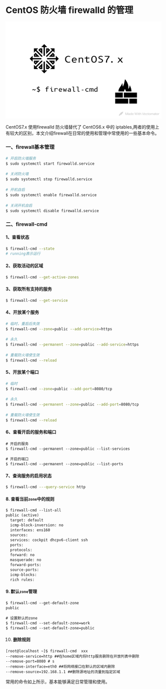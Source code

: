 # CentOS 防火墙 firewalld 的管理


![firewall](/images/firewall.png "firewall")

CentOS7.x 使用firewalld 防火墙替代了 CentOS6.x 中的 iptables,两者的使用上有较大的区别，本文介绍firewall在日常的使用和管理中常使用的一些基本命令。

<!--more-->

### 一、firewall基本管理

```bash
# 开启防火墙服务
$ sudo systemctl start firewalld.service

# 关闭防火墙
$ sudo systemctl stop firewalld.service

# 开机自启
$ sudo systemctl enable firewalld.service

# 关闭开机自启
$ sudo systemctl disable firewalld.service
```

### 二、firewall-cmd

#### 1、查看状态

```bash
$ firewall-cmd --state
# running表示运行
```

#### 2、获取活动的区域

```bash
$ firewall-cmd --get-active-zones
```

#### 3、获取所有支持的服务

```bash
$ firewall-cmd --get-service
```

#### 4、开放某个服务

```bash
# 临时，重启后失效
$ firewall-cmd --zone=public --add-service=https

# 永久
$ firewall-cmd --permanent --zone=public --add-service=https

# 重载防火墙使生效
$ firewall-cmd --reload
```

#### 5、开放某个端口

```bash
# 临时
$ firewall-cmd --zone=public --add-port=8080/tcp

# 永久
$ firewall-cmd --permanent --zone=public --add-port=8080/tcp

# 重载防火墙使生效
$ firewall-cmd --reload
```

#### 6、查看开启的服务和端口

```shell
# 开启的服务
$ firewall-cmd --permanent --zone=public --list-services

# 开启的端口
$ firewall-cmd --permanent --zone=public --list-ports
```

#### 7、查询服务的启用状态

```bash
$ firewall-cmd ---query-service http
```

#### 8. 查看当前`zone`中的规则

```shell
$ firewall-cmd --list-all
public (active)
  target: default
  icmp-block-inversion: no
  interfaces: ens160
  sources:
  services: cockpit dhcpv6-client ssh
  ports:
  protocols:
  forward: no
  masquerade: no
  forward-ports:
  source-ports:
  icmp-blocks:
  rich rules:
```

#### 9. 默认`zone`管理

```shell
$ firewall-cmd --get-default-zone 
public

# 设置默认的zone
$ firewall-cmd --set-default-zone=work
$ firewall-cmd --set-default-zone=public
```

10. #### 删除规则

```shell
[root@localhost ~]$ firewall-cmd  xxx
--remove-service=http ##在home区域内将http服务删除在开放列表中删除
--remove-port=8080 # s
--remove-interface=eth0 ##将网络接口在默认的区域内删除
--remove-source=192.168.1.1 ##删除源地址的流量到指定区域
```

常用的命令如上所示，基本能够满足日常管理和使用。

